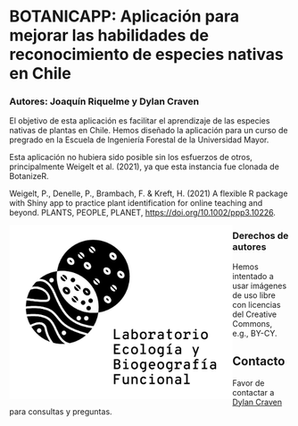 # BOTANICAPP: Aplicación para mejorar las habilidades de reconocimiento de especies nativas en Chile

### Autores: Joaquín Riquelme y Dylan Craven

El objetivo de esta aplicación es facilitar el aprendizaje de las especies nativas de plantas en Chile. Hemos diseñado la aplicación para un curso de pregrado en la Escuela de Ingeniería Forestal de la Universidad Mayor.

Esta aplicación no hubiera sido posible sin los esfuerzos de otros, principalmente Weigelt et al. (2021), ya que esta instancia fue clonada de BotanizeR.

Weigelt, P., Denelle, P., Brambach, F. & Kreft, H. (2021) A flexible R package with Shiny app to practice plant identification for online teaching and beyond. PLANTS, PEOPLE, PLANET, <https://doi.org/10.1002/ppp3.10226>.


<img src="imagotipo_negro.png" align="left" width="400"/>

### Derechos de autores

Hemos intentado a usar imágenes de uso libre con licencias del Creative Commons, e.g., BY-CY.

## Contacto

Favor de contactar a [Dylan Craven](mailto:dylan.craven@umayor.cl) para consultas y preguntas.
